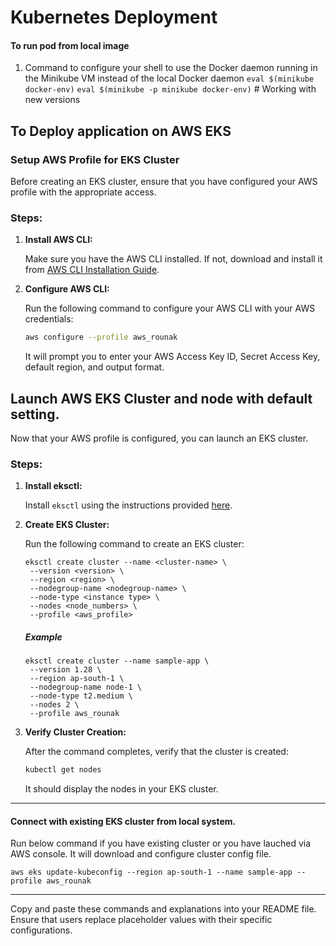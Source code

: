 # Kubernetes Deployment


#### To run pod from local image
1. Command to configure your shell to use the Docker daemon running in the Minikube VM instead of the local Docker daemon
`eval $(minikube docker-env)`
`eval $(minikube -p minikube docker-env)` # Working with new versions




## To Deploy application on AWS EKS

### Setup AWS Profile for EKS Cluster

Before creating an EKS cluster, ensure that you have configured your AWS profile with the appropriate access.

### Steps:

1. **Install AWS CLI:**

   Make sure you have the AWS CLI installed. If not, download and install it from [AWS CLI Installation Guide](https://docs.aws.amazon.com/cli/latest/userguide/cli-configure-files.html).


2. **Configure AWS CLI:**

   Run the following command to configure your AWS CLI with your AWS credentials:

   ```bash
   aws configure --profile aws_rounak
   ```

   It will prompt you to enter your AWS Access Key ID, Secret Access Key, default region, and output format.


## Launch AWS EKS Cluster and node with default setting.

Now that your AWS profile is configured, you can launch an EKS cluster.

### Steps:

1. **Install eksctl:**

   Install `eksctl` using the instructions provided [here](https://docs.aws.amazon.com/eks/latest/userguide/eksctl.html).

2. **Create EKS Cluster:**

   Run the following command to create an EKS cluster:

   ```
   eksctl create cluster --name <cluster-name> \
    --version <version> \
    --region <region> \
    --nodegroup-name <nodegroup-name> \
    --node-type <instance type> \
    --nodes <node_numbers> \
    --profile <aws_profile>
   ```

   ##### Example

   ```
   eksctl create cluster --name sample-app \
    --version 1.28 \
    --region ap-south-1 \
    --nodegroup-name node-1 \
    --node-type t2.medium \
    --nodes 2 \
    --profile aws_rounak
   ```

3. **Verify Cluster Creation:**

   After the command completes, verify that the cluster is created:

   ```bash
   kubectl get nodes
   ```

   It should display the nodes in your EKS cluster.


---

#### Connect with existing EKS cluster from local system.

Run below command if you have existing cluster or you have lauched via AWS console. It will download and configure cluster config file.

`aws eks update-kubeconfig --region ap-south-1 --name sample-app --profile aws_rounak`

---

Copy and paste these commands and explanations into your README file. Ensure that users replace placeholder values with their specific configurations.
